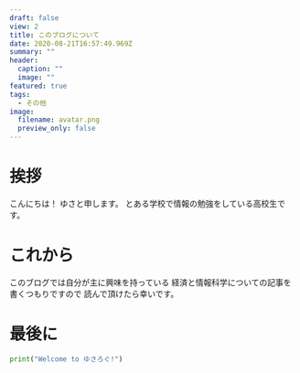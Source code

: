 ```yaml
---
draft: false
view: 2
title: このブログについて
date: 2020-08-21T16:57:49.969Z
summary: ""
header:
  caption: ""
  image: ""
featured: true
tags:
  - その他
image:
  filename: avatar.png
  preview_only: false
---
```

# 挨拶

こんにちは！
ゆさと申します。
とある学校で情報の勉強をしている高校生です。

# これから
このブログでは自分が主に興味を持っている
経済と情報科学についての記事を書くつもりですので
読んで頂けたら幸いです。

# 最後に
```python
print("Welcome to ゆさろぐ!")
```
